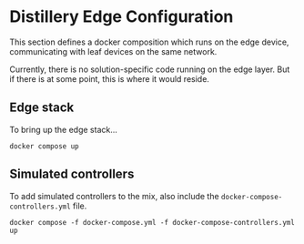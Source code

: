 # Distillery Edge Configuration

This section defines a docker composition which runs on the edge device, communicating
with leaf devices on the same network.

Currently, there is no solution-specific code running on the edge layer. But if there is
at some point, this is where it would reside.

## Edge stack

To bring up the edge stack...

```
docker compose up
```

## Simulated controllers

To add simulated controllers to the mix, also include the `docker-compose-controllers.yml` file.

```
docker compose -f docker-compose.yml -f docker-compose-controllers.yml up
```